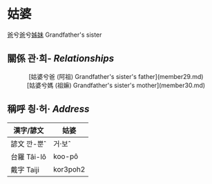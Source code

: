 # 姑婆
[爸](member1.md)兮[爸](member2.md)兮[姊妹](member8.md)
Grandfather's sister

## 關係 관·희- _Relationships_

<center>[姑婆兮爸 (阿祖) Grandfather's sister's father](member29.md)</center>

<center>[姑婆兮媽 (祖嫲) Grandfather's sister's mother](member30.md)</center>



## 稱呼 칑·허· _Address_

漢字/諺文 | 姑婆
--- | ---
諺文 깐-뿐ˆ | 거·보ˆ
台羅 Tâi-lô | koo-pô
戴字 Taiji | kor3poh2


